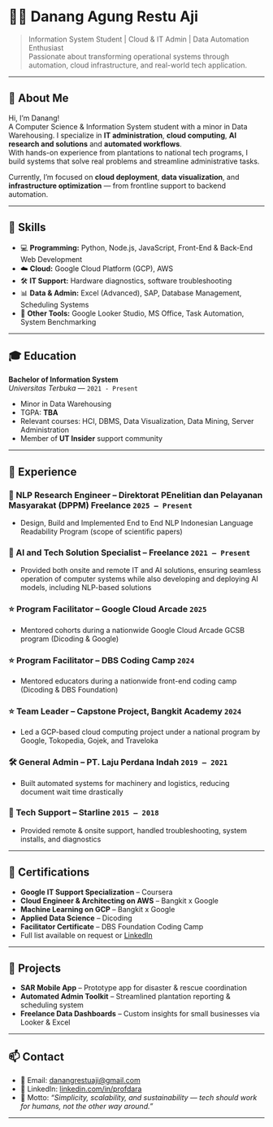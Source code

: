 # 👨‍💻 Danang Agung Restu Aji

> Information System Student | Cloud & IT Admin | Data Automation Enthusiast  
> Passionate about transforming operational systems through automation, cloud infrastructure, and real-world tech application.

---

## 📌 About Me

Hi, I’m Danang!  
A Computer Science & Information System student with a minor in Data Warehousing. I specialize in **IT administration**, **cloud computing**, **AI research and solutions** and **automated workflows**.  
With hands-on experience from plantations to national tech programs, I build systems that solve real problems and streamline administrative tasks.

Currently, I’m focused on **cloud deployment**, **data visualization**, and **infrastructure optimization** — from frontline support to backend automation.

---

## 🧪 Skills

- 💻 **Programming:** Python, Node.js, JavaScript, Front-End & Back-End Web Development  
- ☁️ **Cloud:** Google Cloud Platform (GCP), AWS  
- 🛠️ **IT Support:** Hardware diagnostics, software troubleshooting  
- 📊 **Data & Admin:** Excel (Advanced), SAP, Database Management, Scheduling Systems  
- 🧱 **Other Tools:** Google Looker Studio, MS Office, Task Automation, System Benchmarking  

---

## 🎓 Education

**Bachelor of Information System**  
*Universitas Terbuka* — `2021 - Present`  
- Minor in Data Warehousing  
- TGPA: **TBA**
- Relevant courses: HCI, DBMS, Data Visualization, Data Mining, Server Administration  
- Member of **UT Insider** support community

---

## 💼 Experience

### 🧰 NLP Research Engineer – Direktorat PEnelitian dan Pelayanan Masyarakat (DPPM) Freelance `2025 – Present`
- Design, Build and Implemented End to End NLP Indonesian Language Readability Program (scope of scientific papers)

### 🧰 AI and Tech Solution Specialist – Freelance `2021 – Present`
- Provided both onsite and remote IT and AI solutions, ensuring seamless operation of computer systems while also developing and deploying AI models, including NLP-based solutions

### ⭐ Program Facilitator – Google Cloud Arcade `2025`
- Mentored cohorts during a nationwide Google Cloud Arcade GCSB program (Dicoding & Google)

### ⭐ Program Facilitator – DBS Coding Camp `2024`
- Mentored educators during a nationwide front-end coding camp (Dicoding & DBS Foundation)

### ⭐ Team Leader – Capstone Project, Bangkit Academy `2024`
- Led a GCP-based cloud computing project under a national program by Google, Tokopedia, Gojek, and Traveloka

### 🛠️ General Admin – PT. Laju Perdana Indah `2019 – 2021`
- Built automated systems for machinery and logistics, reducing document wait time drastically

### 🧰 Tech Support – Starline `2015 – 2018`
- Provided remote & onsite support, handled troubleshooting, system installs, and diagnostics


---

## 📜 Certifications

- **Google IT Support Specialization** – Coursera  
- **Cloud Engineer & Architecting on AWS** – Bangkit x Google  
- **Machine Learning on GCP** – Bangkit x Google  
- **Applied Data Science** – Dicoding  
- **Facilitator Certificate** – DBS Foundation Coding Camp  
- Full list available on request or [LinkedIn](https://www.linkedin.com/in/profdara/)

---

## 🚀 Projects

- **SAR Mobile App** – Prototype app for disaster & rescue coordination  
- **Automated Admin Toolkit** – Streamlined plantation reporting & scheduling system  
- **Freelance Data Dashboards** – Custom insights for small businesses via Looker & Excel  

---

## 📫 Contact

- 📧 Email: danangrestuaji@gmail.com  
- 🔗 LinkedIn: [linkedin.com/in/profdara](https://www.linkedin.com/in/profdara/)  
- 🧠 Motto: _“Simplicity, scalability, and sustainability — tech should work for humans, not the other way around.”_

---

